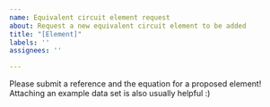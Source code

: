 ```yaml
---
name: Equivalent circuit element request
about: Request a new equivalent circuit element to be added
title: "[Element]"
labels: ''
assignees: ''

---
```


Please submit a reference and the equation for a proposed element! Attaching an example data set is also usually helpful :)
